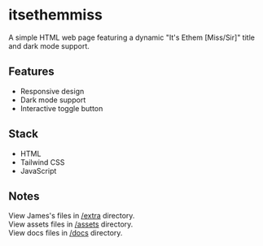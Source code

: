 # itsethemmiss

A simple HTML web page featuring a dynamic "It's Ethem [Miss/Sir]" title and dark mode support.

## Features

- Responsive design
- Dark mode support
- Interactive toggle button

## Stack

- HTML
- Tailwind CSS
- JavaScript

## Notes

View James's files in [/extra](/extra) directory.  
View assets files in [/assets](/assets) directory.  
View docs files in [/docs](/docs) directory.  
